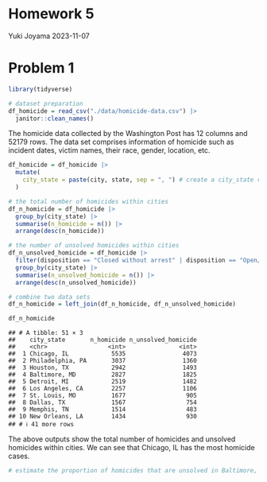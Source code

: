 Homework 5
================
Yuki Joyama
2023-11-07

# Problem 1

``` r
library(tidyverse)

# dataset preparation
df_homicide = read_csv("./data/homicide-data.csv") |> 
  janitor::clean_names() 
```

The homicide data collected by the Washington Post has 12 columns and
52179 rows. The data set comprises information of homicide such as
incident dates, victim names, their race, gender, location, etc.

``` r
df_homicide = df_homicide |>  
  mutate(
    city_state = paste(city, state, sep = ", ") # create a city_state variable
  ) 

# the total number of homicides within cities
df_n_homicide = df_homicide |> 
  group_by(city_state) |> 
  summarise(n_homicide = n()) |> 
  arrange(desc(n_homicide))

# the number of unsolved homicides within cities
df_n_unsolved_homicide = df_homicide |> 
  filter(disposition == "Closed without arrest" | disposition == "Open/No arrest") |> 
  group_by(city_state) |> 
  summarise(n_unsolved_homicide = n()) |> 
  arrange(desc(n_unsolved_homicide))

# combine two data sets
df_n_homicide = left_join(df_n_homicide, df_n_unsolved_homicide)

df_n_homicide
```

    ## # A tibble: 51 × 3
    ##    city_state       n_homicide n_unsolved_homicide
    ##    <chr>                 <int>               <int>
    ##  1 Chicago, IL            5535                4073
    ##  2 Philadelphia, PA       3037                1360
    ##  3 Houston, TX            2942                1493
    ##  4 Baltimore, MD          2827                1825
    ##  5 Detroit, MI            2519                1482
    ##  6 Los Angeles, CA        2257                1106
    ##  7 St. Louis, MO          1677                 905
    ##  8 Dallas, TX             1567                 754
    ##  9 Memphis, TN            1514                 483
    ## 10 New Orleans, LA        1434                 930
    ## # ℹ 41 more rows

The above outputs show the total number of homicides and unsolved
homicides within cities. We can see that Chicago, IL has the most
homicide cases.

``` r
# estimate the proportion of homicides that are unsolved in Baltimore, MD
```
